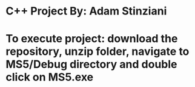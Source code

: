 # C++ Project By: Adam Stinziani
# To execute project: download the repository, unzip folder, navigate to MS5/Debug directory and double click on MS5.exe
